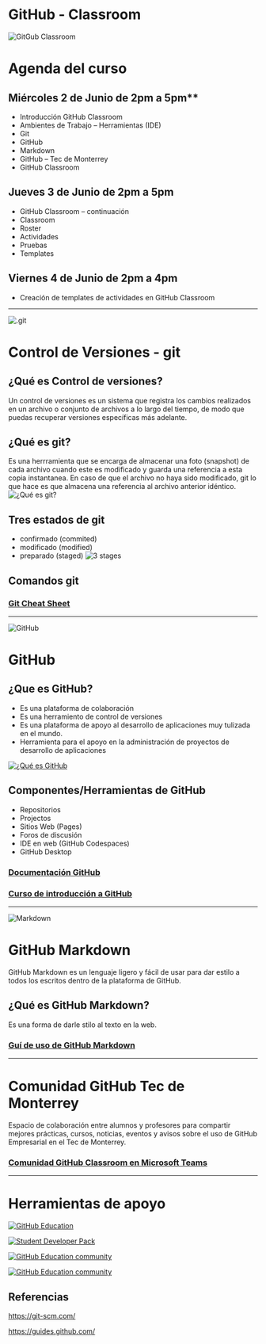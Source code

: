 # GitHub - Classroom
![GitGub Classroom](images/classroom.png)

# Agenda del curso

## Miércoles 2 de Junio de 2pm a 5pm**
- Introducción GitHub Classroom
- Ambientes de Trabajo – Herramientas (IDE)
- Git
- GitHub
- Markdown
- GitHub – Tec de Monterrey
- GitHub Classroom
 
## Jueves 3 de Junio de 2pm a 5pm
- GitHub Classroom – continuación
- Classroom
- Roster
- Actividades
- Pruebas
- Templates
 
## Viernes 4 de Junio de 2pm a 4pm
- Creación de templates de actividades en GitHub Classroom

---
![.git](images/git.png)
# Control de Versiones - git

## ¿Qué es Control de versiones?

Un control de versiones es un sistema que registra los cambios realizados en un archivo o conjunto de archivos a lo largo del tiempo, de modo que puedas recuperar versiones específicas más adelante.


## ¿Qué es git?

Es una herrramienta que se encarga de almacenar una foto (snapshot) de cada archivo cuando este es modificado y guarda una referencia a esta copia instantanea. En caso de que el archivo no haya sido modificado, git lo que hace es que almacena una referencia al archivo anterior idéntico.
![¿Qué es git?](images/git-what-is.png)

## Tres estados de git

- confirmado (commited)
- modificado (modified)
- preparado (staged)
![3 stages](images/git3stages.png)

## Comandos git

### [Git Cheat Sheet](https://education.github.com/git-cheat-sheet-education.pdf)

---

![GitHub](images/GitHub.png)
# GitHub

## ¿Que es GitHub?

- Es una plataforma de colaboración
- Es una herramiento de control de versiones
- Es una plataforma de apoyo al desarrollo de aplicaciones muy tulizada en el mundo.
- Herramienta para el apoyo en la administración de proyectos de desarrollo de aplicaciones

[![¿Qué es GitHub](images/GitHub-logo-what-is.png)](http://www.youtube.com/watch?v=w3jLJU7DT5E)

## Componentes/Herramientas de GitHub

- Repositorios
- Projectos
- Sitios Web (Pages)
- Foros de discusión
- IDE en web (GitHub Codespaces)
- GitHub Desktop

### [Documentación GitHub](https://docs.github.com/en)


### [Curso de introducción a GitHub](https://lab.github.com/githubtraining/introduction-to-github)

---

![Markdown](images/markdown.png)
# GitHub Markdown

GitHub Markdown es un lenguaje ligero y fácil de usar para dar estilo a todos los escritos dentro de la plataforma de GitHub.

## ¿Qué es GitHub Markdown?

Es una forma de darle stilo al texto en la web.

### [Guí de uso de GitHub Markdown](https://guides.github.com/features/mastering-markdown/)
---

# Comunidad GitHub Tec de Monterrey

Espacio de colaboración entre alumnos y profesores para compartir mejores prácticas, cursos, noticias, eventos y avisos sobre el uso de GitHub Empresarial en el Tec de Monterrey.

### [Comunidad GitHub Classroom en Microsoft Teams](http://bit.ly/GitHub-Classroom)


---
# Herramientas de apoyo 

[![GitHub Education](images/githubeducation.png)](https://education.github.com/)

[![Student Developer Pack](images/studentdeveloperpack.png)](https://education.github.com/pack)


[![GitHub Education community](images/learninglab.png)](https://lab.github.com/)
 

[![GitHub Education community](images/EducationCommunity.png)](https://education.github.community/)
 

## Referencias
https://git-scm.com/

https://guides.github.com/


